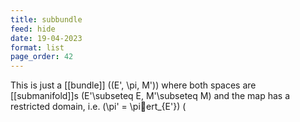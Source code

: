 ```yaml
---
title: subbundle
feed: hide
date: 19-04-2023
format: list
page_order: 42
---
```



This is just a [[bundle]]  \((E', \pi, M')\)  where both spaces are [[submanifold]]s  \(E'\subseteq E, M'\subseteq M\)  and the map has a restricted domain, i.e.  \(\pi' = \piert_{E'}\)  \(